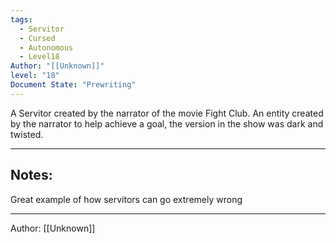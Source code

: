 ```yaml
---
tags:
  - Servitor
  - Cursed
  - Autonomous
  - Level18
Author: "[[Unknown]]"
level: "18"
Document State: "Prewriting"
---
```

A Servitor created by the narrator of the movie Fight Club. An entity created by the narrator to help achieve a goal, the version in the show was dark and twisted.
- - -
## Notes:
Great example of how servitors can go extremely wrong
- - - 
Author: [[Unknown]]
